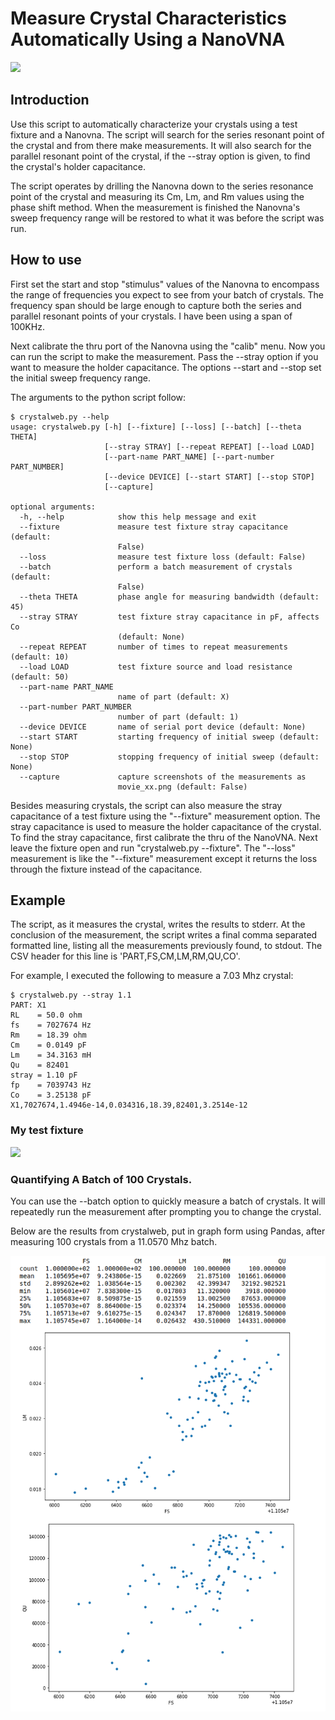                                                                       
# Measure Crystal Characteristics Automatically Using a NanoVNA

![](animation.gif)

## Introduction

Use this script to automatically characterize your crystals
using a test fixture and a Nanovna.  The script will search for 
the series resonant point of the crystal and from there
make measurements.  It will also search for the parallel resonant point 
of the crystal, if the --stray option is given, to find the crystal's holder 
capacitance.

The script operates by drilling the Nanovna down to the series resonance point 
of the crystal and measuring its Cm, Lm, and Rm values using the phase shift 
method.  When the measurement is finished the Nanovna's 
sweep frequency range will be restored to what it was before the script was run.

## How to use

First set the start and stop "stimulus" values of the Nanovna to encompass the range
of frequencies you expect to see from your batch of crystals.  The 
frequency span should be large enough to capture
both the series and parallel resonant points of your crystals.  I
have been using a span of 100KHz.

Next calibrate the thru port of the Nanovna using the "calib" menu.
Now you can run the script to make the measurement.  Pass the --stray option 
if you want to measure the holder capacitance.  The options --start and --stop
set the initial sweep frequency range.

The arguments to the python script follow:

                                                                 
```
$ crystalweb.py --help
usage: crystalweb.py [-h] [--fixture] [--loss] [--batch] [--theta THETA]
                     [--stray STRAY] [--repeat REPEAT] [--load LOAD]
                     [--part-name PART_NAME] [--part-number PART_NUMBER]
                     [--device DEVICE] [--start START] [--stop STOP]
                     [--capture]

optional arguments:
  -h, --help            show this help message and exit
  --fixture             measure test fixture stray capacitance (default:
                        False)
  --loss                measure test fixture loss (default: False)
  --batch               perform a batch measurement of crystals (default:
                        False)
  --theta THETA         phase angle for measuring bandwidth (default: 45)
  --stray STRAY         test fixture stray capacitance in pF, affects Co
                        (default: None)
  --repeat REPEAT       number of times to repeat measurements (default: 10)
  --load LOAD           test fixture source and load resistance (default: 50)
  --part-name PART_NAME
                        name of part (default: X)
  --part-number PART_NUMBER
                        number of part (default: 1)
  --device DEVICE       name of serial port device (default: None)
  --start START         starting frequency of initial sweep (default: None)
  --stop STOP           stopping frequency of initial sweep (default: None)
  --capture             capture screenshots of the measurements as
                        movie_xx.png (default: False)
```


Besides measuring crystals, the script can also measure the
stray capacitance of a test fixture using the "--fixture" measurement option.
The stray capacitance is used to measure the holder capacitance of the
crystal.  To find the stray capacitance, first calibrate the thru of the NanoVNA.
Next leave the fixture open 
and run "crystalweb.py --fixture".  The "--loss" measurement is like the "--fixture"
measurement except it returns the loss through the fixture instead of the capacitance.

## Example

The script, as it measures the crystal, writes the results to stderr.  At the
conclusion of the measurement, the script writes a final comma separated 
formatted line, listing all the measurements previously found, to stdout.
The CSV header for this line is 'PART,FS,CM,LM,RM,QU,CO'.

For example, I executed the following to measure a 7.03 Mhz crystal:

```
$ crystalweb.py --stray 1.1
PART: X1
RL    = 50.0 ohm
fs    = 7027674 Hz
Rm    = 18.39 ohm
Cm    = 0.0149 pF
Lm    = 34.3163 mH
Qu    = 82401
stray = 1.10 pF
fp    = 7039743 Hz
Co    = 3.25138 pF
X1,7027674,1.4946e-14,0.034316,18.39,82401,3.2514e-12
```

### My test fixture

![](fixture.jpg)

### Quantifying A Batch of 100 Crystals.

You can use the --batch option to quickly
measure a batch of crystals.  It will repeatedly run
the measurement after prompting you to change the crystal.

Below are the results from crystalweb, put in
graph form using Pandas, after measuring
100 crystals from a 11.0570 Mhz batch.

![](batch.png)

